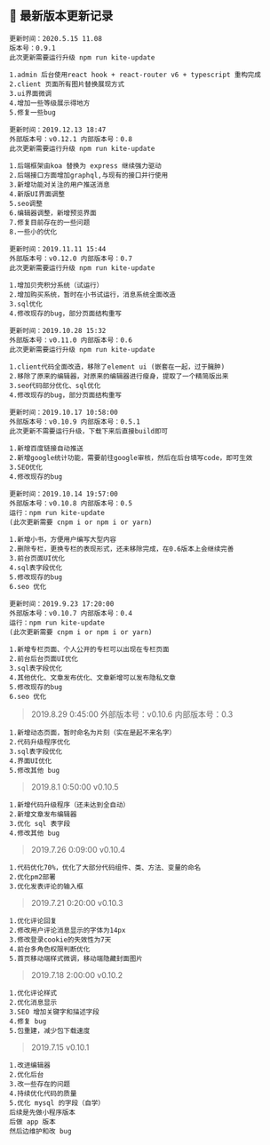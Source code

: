 ## 💼 最新版本更新记录

```
更新时间：2020.5.15 11.08
版本号：0.9.1
此次更新需要运行升级 npm run kite-update

1.admin 后台使用react hook + react-router v6 + typescript 重构完成
2.client 页面所有图片替换展现方式
3.ui界面微调
4.增加一些等级展示得地方
5.修复一些bug
```

```
更新时间：2019.12.13 18:47
外部版本号：v0.12.1 内部版本号：0.8
此次更新需要运行升级 npm run kite-update

1.后端框架由koa 替换为 express 继续强力驱动
2.后端接口方面增加graphql,与现有的接口并行使用
3.新增功能对关注的用户推送消息
4.新版UI界面调整
5.seo调整
6.编辑器调整，新增预览界面
7.修复目前存在的一些问题
8.一些小的优化
```

```
更新时间：2019.11.11 15:44
外部版本号：v0.12.0 内部版本号：0.7
此次更新需要运行升级 npm run kite-update

1.增加贝壳积分系统（试运行）
2.增加购买系统，暂时在小书试运行，消息系统全面改造
3.sql优化
4.修改现存的bug，部分页面结构重写
```

```
更新时间：2019.10.28 15:32
外部版本号：v0.11.0 内部版本号：0.6
此次更新需要运行升级 npm run kite-update

1.client代码全面改造，移除了element ui (嵌套在一起，过于臃肿)
2.移除了原来的编辑器，对原来的编辑器进行瘦身，提取了一个精简版出来
3.seo代码部分优化、sql优化
4.修改现存的bug，部分页面结构重写
```

```
更新时间：2019.10.17 10:58:00
外部版本号：v0.10.9 内部版本号：0.5.1
此次更新不需要运行升级，下载下来后直接build即可

1.新增百度链接自动推送
2.新增google统计功能，需要前往google审核，然后在后台填写code，即可生效
3.SEO优化
4.修改现存的bug
```

```
更新时间：2019.10.14 19:57:00
外部版本号：v0.10.8 内部版本号：0.5
运行：npm run kite-update
(此次更新需要 cnpm i or npm i or yarn)

1.新增小书，方便用户编写大型内容
2.删除专栏，更换专栏的表现形式，还未移除完成，在0.6版本上会继续完善
3.前台页面UI优化
4.sql表字段优化
5.修改现存的bug
6.seo 优化
```

```
更新时间：2019.9.23 17:20:00
外部版本号：v0.10.7 内部版本号：0.4
运行：npm run kite-update
(此次更新需要 cnpm i or npm i or yarn)

1.新增专栏页面、个人公开的专栏可以出现在专栏页面
2.前台后台页面UI优化
3.sql表字段优化
4.其他优化、文章发布优化、文章新增可以发布隐私文章
5.修改现存的bug
6.seo 优化
```

> 2019.8.29 0:45:00
> 外部版本号：v0.10.6 内部版本号：0.3

```
1.新增动态页面，暂时命名为片刻（实在是起不来名字）
2.代码升级程序优化
3.sql表字段优化
4.界面UI优化
5.修改其他 bug
```

> 2019.8.1 0:50:00
> v0.10.5

```
1.新增代码升级程序（还未达到全自动）
2.新增文章发布编辑器
3.优化 sql 表字段
4.修改其他 bug
```

> 2019.7.26 0:09:00
> v0.10.4

```
1.代码优化70%，优化了大部分代码组件、类、方法、变量的命名
2.优化pm2部署
3.优化发表评论的输入框
```

> 2019.7.21 0:20:00
> v0.10.3

```
1.优化评论回复
2.修改用户评论消息显示的字体为14px
3.修改登录cookie的失效性为7天
4.前台多角色权限判断优化
5.首页移动端样式微调，移动端隐藏封面图片
```

> 2019.7.18 2:00:00
> v0.10.2

```
1.优化评论样式
2.优化消息显示
3.SEO 增加关键字和描述字段
4.修复 bug
5.包重建，减少包下载速度
```

> 2019.7.15
> v0.10.1

```
1.改进编辑器
2.优化后台
3.改一些存在的问题
4.持续优化代码的质量
5.优化 mysql 的字段（自学）
后续是先做小程序版本
后做 app 版本
然后边维护和改 bug
```
